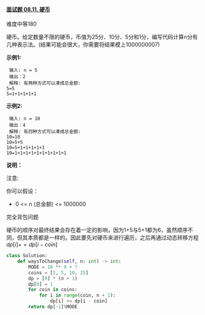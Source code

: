 #### [面试题 08.11. 硬币](https://leetcode-cn.com/problems/coin-lcci/)

难度中等180

硬币。给定数量不限的硬币，币值为25分、10分、5分和1分，编写代码计算n分有几种表示法。(结果可能会很大，你需要将结果模上1000000007)

**示例1:**

```
 输入: n = 5
 输出：2
 解释: 有两种方式可以凑成总金额:
5=5
5=1+1+1+1+1
```

**示例2:**

```
 输入: n = 10
 输出：4
 解释: 有四种方式可以凑成总金额:
10=10
10=5+5
10=5+1+1+1+1+1
10=1+1+1+1+1+1+1+1+1+1
```

**说明：**

注意:

你可以假设：

-   0 <= n (总金额) <= 1000000





完全背包问题

硬币的顺序对最终结果会存在着一定的影响，因为1+5与5+1都为6，虽然顺序不同，但其本质都是一样的。因此要先对硬币来进行遍历，之后再通过动态转移方程$dp[i]+=dp[i-coin]$

```python
class Solution:
    def waysToChange(self, n: int) -> int:
        MODE = 10 ** 9 + 7
        coins = [1, 5, 10, 25]
        dp = [0] * (n + 1)
        dp[0] = 1
        for coin in coins:
            for i in range(coin, n + 1):
                dp[i] += dp[i - coin]
        return dp[-1]%MODE
```

